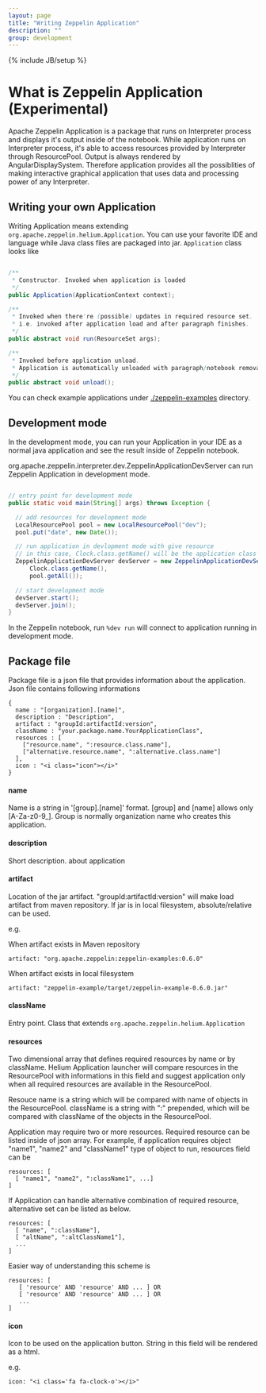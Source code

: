 ```yaml
---
layout: page
title: "Writing Zeppelin Application"
description: ""
group: development
---
```

<!--
Licensed under the Apache License, Version 2.0 (the "License");
you may not use this file except in compliance with the License.
You may obtain a copy of the License at

http://www.apache.org/licenses/LICENSE-2.0

Unless required by applicable law or agreed to in writing, software
distributed under the License is distributed on an "AS IS" BASIS,
WITHOUT WARRANTIES OR CONDITIONS OF ANY KIND, either express or implied.
See the License for the specific language governing permissions and
limitations under the License.
-->
{% include JB/setup %}

# What is Zeppelin Application (Experimental)

Apache Zeppelin Application is a package that runs on Interpreter process and displays it's output inside of the notebook. While application runs on Interpreter process, it's able to access resources provided by Interpreter through ResourcePool. Output is always rendered by AngularDisplaySystem. Therefore application provides all the possiblities of making interactive graphical application that uses data and processing power of any Interpreter.



## Writing your own Application

Writing Application means extending `org.apache.zeppelin.helium.Application`. You can use your favorite IDE and language while Java class files are packaged into jar. `Application` class looks like

```java

/**
 * Constructor. Invoked when application is loaded
 */
public Application(ApplicationContext context);

/**
 * Invoked when there're (possible) updates in required resource set.
 * i.e. invoked after application load and after paragraph finishes.
 */
public abstract void run(ResourceSet args);

/**
 * Invoked before application unload.
 * Application is automatically unloaded with paragraph/notebook removal
 */
public abstract void unload();
```


You can check example applications under [./zeppelin-examples](https://github.com/apache/incubator-zeppelin/tree/master/zeppelin-examples) directory.


## Development mode

In the development mode, you can run your Application in your IDE as a normal java application and see the result inside of Zeppelin notebook.

org.apache.zeppelin.interpreter.dev.ZeppelinApplicationDevServer can run Zeppelin Application in development mode.

```java

// entry point for development mode
public static void main(String[] args) throws Exception {

  // add resources for development mode
  LocalResourcePool pool = new LocalResourcePool("dev");
  pool.put("date", new Date());

  // run application in devlopment mode with give resource
  // in this case, Clock.class.getName() will be the application class name  
  ZeppelinApplicationDevServer devServer = new ZeppelinApplicationDevServer(
      Clock.class.getName(),
      pool.getAll());

  // start development mode
  devServer.start();
  devServer.join();
}
```


In the Zeppelin notebook, run `%dev run` will connect to application running in development mode.




## Package file

Package file is a json file that provides information about the application.
Json file contains following informations

```
{
  name : "[organization].[name]",
  description : "Description",
  artifact : "groupId:artifactId:version",
  className : "your.package.name.YourApplicationClass",
  resources : [
    ["resource.name", ":resource.class.name"],
    ["alternative.resource.name", ":alternative.class.name"]
  ],
  icon : "<i class="icon"></i>"
}

```

#### name

Name is a string in '[group].[name]' format.
[group] and [name] allows only [A-Za-z0-9_].
Group is normally organization name who creates this application.

#### description

Short description. about application

#### artifact

Location of the jar artifact.
"groupId:artifactId:version" will make load artifact from maven repository.
If jar is in local filesystem, absolute/relative can be used.

e.g.

When artifact exists in Maven repository

`artifact: "org.apache.zeppelin:zeppelin-examples:0.6.0"`

When artifact exists in local filesystem

`artifact: "zeppelin-example/target/zeppelin-example-0.6.0.jar"`


#### className

Entry point. Class that extends `org.apache.zeppelin.helium.Application`


#### resources

Two dimensional array that defines required resources by name or by className. Helium Application launcher will compare resources in the ResourcePool with informations in this field and suggest application only when all required resources are available in the ResourcePool.

Resouce name is a string which will be compared with name of objects in the ResourcePool. className is a string with ":" prepended, which will be compared with className of the objects in the ResourcePool.

Application may require two or more resources. Required resource can be listed inside of json array. For example, if application requires object "name1", "name2" and "className1" type of object to run, resources field can be

```
resources: [
  [ "name1", "name2", ":className1", ...]
]
```

If Application can handle alternative combination of required resource, alternative set can be listed as below.

```
resources: [
  [ "name", ":className"],
  [ "altName", ":altClassName1"],
  ...
]
```

Easier way of understanding this scheme is

```
resources: [
   [ 'resource' AND 'resource' AND ... ] OR
   [ 'resource' AND 'resource' AND ... ] OR
   ...
]
```


#### icon

Icon to be used on the application button. String in this field will be rendered as a html.

e.g.

```
icon: "<i class='fa fa-clock-o'></i>"
```

